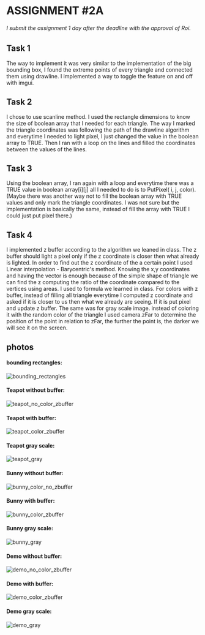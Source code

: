 

# ASSIGNMENT #2A
###### I submit the assignment 1 day after the deadline with the approval of Roi.

## Task 1
The way to implement it was very similar to the implementation of the big bounding box, I found the extreme points of every triangle and connected them using drawline. I implemented a way to toggle the feature on and off with imgui.

## Task 2
I chose to use scanline method.
I used the rectangle dimensions to know the size of boolean array that I needed for each triangle. The way I marked the triangle coordinates was following the path of the drawline algorithm and everytime I needed to light pixel, I just changed the value in the boolean array to TRUE. Then I ran with a loop on the lines and filled the coordinates between the values of the lines.

## Task 3
Using the boolean array, I ran again with a loop and everytime there was a TRUE value in boolean array[i][j] all I needed to do is to PutPixel( i, j, color).
(Maybe there was another way not to fill the boolean array with TRUE values and only mark the triangle coordinates. I was not sure but the implementation is basically the same, instead of fill the array with TRUE I could just put pixel there.)

## Task 4
I implemented z buffer according to the algorithm we leaned in class. The z buffer should light a pixel only if the z coordinate is closer then what already is lighted.
In order to find out the z coordinate of the a certain point I used Linear interpolation - Barycentric's method. Knowing the x,y coordinates and having the vector is enough because of the simple shape of triangle we can find the z computing the ratio of the coordinate compared to the vertices using areas. I used to formula we learned in class.
For colors with z buffer, instead of filling all triangle everytime I computed z coordinate and asked if it is closer to us then what we already are seeing. If it is put pixel and update z buffer.
The same was for gray scale image. instead of coloring it with the random color of the triangle I used camera.zFar to determine the position of the point in relation to zFar, the further the point is, the darker we will see it on the screen.

## photos

#### bounding rectangles:
![bounding_rectangles](https://user-images.githubusercontent.com/92395711/146228923-0fdf4fa1-1ed9-4ecd-b00f-4fc4f9e8a1c8.png)

#### Teapot without buffer:

![teapot_no_color_zbuffer](https://user-images.githubusercontent.com/92395711/146229485-9d82fc03-40bb-4480-aab2-3672f5554961.png)

#### Teapot with buffer:

![teapot_color_zbuffer](https://user-images.githubusercontent.com/92395711/146229579-e27d817f-6aba-4079-a186-10c4f711bf3e.png)


#### Teapot gray scale:

![teapot_gray](https://user-images.githubusercontent.com/92395711/146229622-ed7708ed-0cd4-45a5-82a0-373dae8e295b.png)

#### Bunny without buffer:

![bunny_color_no_zbuffer](https://user-images.githubusercontent.com/92395711/146229741-3dc48bde-dd84-43ef-962c-ca66d1444c13.png)

#### Bunny with buffer:

![bunny_color_zbuffer](https://user-images.githubusercontent.com/92395711/146229847-d20da8f0-89c8-4ab9-bcb0-c8741350ca40.png)


#### Bunny gray scale:

![bunny_gray](https://user-images.githubusercontent.com/92395711/146229925-94418689-e722-4c6e-a971-b543da67c4de.png)

#### Demo without buffer:

![demo_no_color_zbuffer](https://user-images.githubusercontent.com/92395711/146230028-6ded4b71-a40a-4604-be13-ec95b52eca20.png)

#### Demo with buffer:

![demo_color_zbuffer](https://user-images.githubusercontent.com/92395711/146230044-224e5c45-53be-43c3-8fa6-fe6dbb656af1.png)

#### Demo gray scale:

![demo_gray](https://user-images.githubusercontent.com/92395711/146230053-f2cb916c-ea83-4c37-b078-b9ae1f038509.png)







